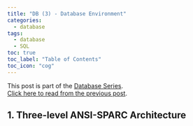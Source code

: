 ```yaml
---
title: "DB (3) - Database Environment"
categories:
  - database
tags:
  - database
  - SQL
toc: true
toc_label: "Table of Contents"
toc_icon: "cog"
---
```

This post is part of the [Database Series](https://kimdanny.github.io/categories/#database).  
[Click here to read from the previous post](https://kimdanny.github.io/database/S2-mysql/).  

## 1. Three-level ANSI-SPARC Architecture
